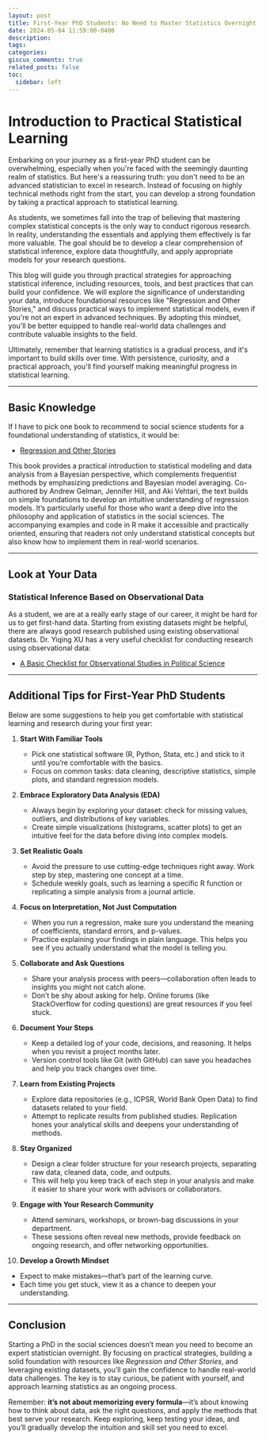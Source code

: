 ```yaml
---
layout: post
title: First-Year PhD Students: No Need to Master Statistics Overnight
date: 2024-05-04 11:59:00-0400
description:
tags:
categories:
giscus_comments: true
related_posts: false
toc:
  sidebar: left
---
```


# Introduction to Practical Statistical Learning

Embarking on your journey as a first-year PhD student can be overwhelming, especially when you're faced with the seemingly daunting realm of statistics. But here's a reassuring truth: you don't need to be an advanced statistician to excel in research. Instead of focusing on highly technical methods right from the start, you can develop a strong foundation by taking a practical approach to statistical learning.

As students, we sometimes fall into the trap of believing that mastering complex statistical concepts is the only way to conduct rigorous research. In reality, understanding the essentials and applying them effectively is far more valuable. The goal should be to develop a clear comprehension of statistical inference, explore data thoughtfully, and apply appropriate models for your research questions.

This blog will guide you through practical strategies for approaching statistical inference, including resources, tools, and best practices that can build your confidence. We will explore the significance of understanding your data, introduce foundational resources like "Regression and Other Stories," and discuss practical ways to implement statistical models, even if you're not an expert in advanced techniques. By adopting this mindset, you'll be better equipped to handle real-world data challenges and contribute valuable insights to the field.

Ultimately, remember that learning statistics is a gradual process, and it's important to build skills over time. With persistence, curiosity, and a practical approach, you'll find yourself making meaningful progress in statistical learning.

---

## Basic Knowledge

If I have to pick one book to recommend to social science students for a foundational understanding of statistics, it would be:

- [Regression and Other Stories](https://avehtari.github.io/ROS-Examples/index.html)

This book provides a practical introduction to statistical modeling and data analysis from a Bayesian perspective, which complements frequentist methods by emphasizing predictions and Bayesian model averaging. Co-authored by Andrew Gelman, Jennifer Hill, and Aki Vehtari, the text builds on simple foundations to develop an intuitive understanding of regression models. It’s particularly useful for those who want a deep dive into the philosophy and application of statistics in the social sciences. The accompanying examples and code in R make it accessible and practically oriented, ensuring that readers not only understand statistical concepts but also know how to implement them in real-world scenarios.

---

## Look at Your Data

### Statistical Inference Based on Observational Data

As a student, we are at a really early stage of our career, it might be hard for us to get first-hand data. Starting from existing datasets might be helpful, there are always good research published using existing observational datasets. Dr. Yiqing XU has a very useful checklist for conducting research using observational data:

- [A Basic Checklist for Observational Studies in Political Science](https://yiqingxu.org/public/checklist.pdf)

---

## Additional Tips for First-Year PhD Students

Below are some suggestions to help you get comfortable with statistical learning and research during your first year:

1. **Start With Familiar Tools**  
   - Pick one statistical software (R, Python, Stata, etc.) and stick to it until you’re comfortable with the basics.  
   - Focus on common tasks: data cleaning, descriptive statistics, simple plots, and standard regression models.

2. **Embrace Exploratory Data Analysis (EDA)**  
   - Always begin by exploring your dataset: check for missing values, outliers, and distributions of key variables.  
   - Create simple visualizations (histograms, scatter plots) to get an intuitive feel for the data before diving into complex models.

3. **Set Realistic Goals**  
   - Avoid the pressure to use cutting-edge techniques right away. Work step by step, mastering one concept at a time.  
   - Schedule weekly goals, such as learning a specific R function or replicating a simple analysis from a journal article.

4. **Focus on Interpretation, Not Just Computation**  
   - When you run a regression, make sure you understand the meaning of coefficients, standard errors, and p-values.  
   - Practice explaining your findings in plain language. This helps you see if you actually understand what the model is telling you.

5. **Collaborate and Ask Questions**  
   - Share your analysis process with peers—collaboration often leads to insights you might not catch alone.  
   - Don’t be shy about asking for help. Online forums (like StackOverflow for coding questions) are great resources if you feel stuck.

6. **Document Your Steps**  
   - Keep a detailed log of your code, decisions, and reasoning. It helps when you revisit a project months later.  
   - Version control tools like Git (with GitHub) can save you headaches and help you track changes over time.

7. **Learn from Existing Projects**  
   - Explore data repositories (e.g., ICPSR, World Bank Open Data) to find datasets related to your field.  
   - Attempt to replicate results from published studies. Replication hones your analytical skills and deepens your understanding of methods.

8. **Stay Organized**  
   - Design a clear folder structure for your research projects, separating raw data, cleaned data, code, and outputs.  
   - This will help you keep track of each step in your analysis and make it easier to share your work with advisors or collaborators.

9. **Engage with Your Research Community**  
   - Attend seminars, workshops, or brown-bag discussions in your department.  
   - These sessions often reveal new methods, provide feedback on ongoing research, and offer networking opportunities.

10. **Develop a Growth Mindset**  
   - Expect to make mistakes—that’s part of the learning curve.  
   - Each time you get stuck, view it as a chance to deepen your understanding.

---

## Conclusion

Starting a PhD in the social sciences doesn’t mean you need to become an expert statistician overnight. By focusing on practical strategies, building a solid foundation with resources like _Regression and Other Stories_, and leveraging existing datasets, you’ll gain the confidence to handle real-world data challenges. The key is to stay curious, be patient with yourself, and approach learning statistics as an ongoing process.

Remember: **it’s not about memorizing every formula**—it’s about knowing how to think about data, ask the right questions, and apply the methods that best serve your research. Keep exploring, keep testing your ideas, and you’ll gradually develop the intuition and skill set you need to excel.
